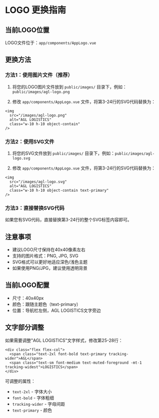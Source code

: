 # LOGO 更换指南

## 当前LOGO位置
LOGO文件位于：`app/components/AppLogo.vue`

## 更换方法

### 方法1：使用图片文件（推荐）
1. 将您的LOGO图片文件放到 `public/images/` 目录下，例如：`public/images/agl-logo.png`

2. 修改 `app/components/AppLogo.vue` 文件，将第3-24行的SVG代码替换为：
```vue
<img 
  src="/images/agl-logo.png" 
  alt="AGL LOGISTICS" 
  class="w-10 h-10 object-contain"
/>
```

### 方法2：使用SVG文件
1. 将您的SVG文件放到 `public/images/` 目录下，例如：`public/images/agl-logo.svg`

2. 修改 `app/components/AppLogo.vue` 文件，将第3-24行的SVG代码替换为：
```vue
<img 
  src="/images/agl-logo.svg" 
  alt="AGL LOGISTICS" 
  class="w-10 h-10 object-contain text-primary"
/>
```

### 方法3：直接替换SVG代码
如果您有SVG代码，直接替换第3-24行的整个SVG标签内容即可。

## 注意事项
- 建议LOGO尺寸保持在40x40像素左右
- 支持的图片格式：PNG, JPG, SVG
- SVG格式可以更好地适应深色/浅色主题
- 如果使用PNG/JPG，建议使用透明背景

## 当前LOGO配置
- 尺寸：40x40px
- 颜色：跟随主题色（text-primary）
- 位置：导航栏左侧，AGL LOGISTICS文字旁边

## 文字部分调整
如果需要调整"AGL LOGISTICS"文字样式，修改第25-28行：
```vue
<div class="flex flex-col">
  <span class="text-2xl font-bold text-primary tracking-wider">AGL</span>
  <span class="text-sm font-medium text-muted-foreground -mt-1 tracking-widest">LOGISTICS</span>
</div>
```

可调整的属性：
- `text-2xl` - 字体大小
- `font-bold` - 字体粗细
- `tracking-wider` - 字母间距
- `text-primary` - 颜色
